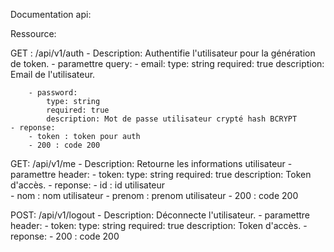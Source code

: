 Documentation api:


Ressource:

GET : /api/v1/auth
    - Description: Authentifie l'utilisateur pour la génération de token.
    - paramettre query:
        - email:
            type: string
            required: true
            description: Email de l'utilisateur.

        - password:
            type: string
            required: true
            description: Mot de passe utilisateur crypté hash BCRYPT
    - reponse: 
        - token : token pour auth
        - 200 : code 200


GET: /api/v1/me
    - Description: Retourne les informations utilisateur
    - paramettre header:
        - token:
            type: string
            required: true
            description: Token d'accès.
    - reponse:
        - id : id utilisateur   
        - nom : nom utilisateur
        - prenom : prenom utilisateur
        - 200 : code 200


POST: /api/v1/logout
    - Description: Déconnecte l'utilisateur.
    - paramettre header:
        - token:
            type: string
            required: true
            description: Token d'accès.
    - reponse: 
        - 200 : code 200
